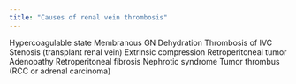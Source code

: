 ```yaml
---
title: "Causes of renal vein thrombosis"
---
```

Hypercoagulable state
Membranous GN
Dehydration
Thrombosis of IVC
Stenosis (transplant renal vein)
Extrinsic compression
Retroperitoneal tumor
Adenopathy
Retroperitoneal fibrosis
Nephrotic syndrome
Tumor thrombus (RCC or adrenal carcinoma)

